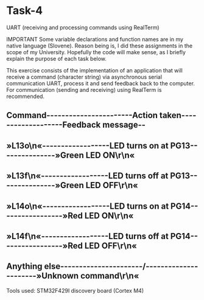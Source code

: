# Task-4
UART (receiving and processing commands using RealTerm)

IMPORTANT Some variable declarations and function names are in my native language (Slovene). Reason being is, I did these assignments in the scope of my University. Hopefully the code will make sense, as I briefly explain the purpose of each task below.

This exercise consists of the implementation of an application that will receive a command (character string) via asynchronous serial communication UART, process it and send feedback back to the computer. For communication (sending and receiving) using RealTerm is recommended.

Command-----------------------Action taken-------------------Feedback message--
-------------------------------------------------------------------------------
»L13o\n«------------------LED turns on at PG13---------------»Green LED ON\r\n«
-------------------------------------------------------------------------------
»L13f\n«------------------LED turns off at PG13---------------»Green LED OFF\r\n«
-------------------------------------------------------------------------------
»L14o\n«------------------LED turns on at PG14-----------------»Red LED ON\r\n«
-------------------------------------------------------------------------------
»L14f\n«------------------LED turns off at PG14-----------------»Red LED OFF\r\n«
-------------------------------------------------------------------------------
Anything else----------------------/----------------------»Unknown command\r\n«
-------------------------------------------------------------------------------

Tools used: STM32F429I discovery board (Cortex M4)
